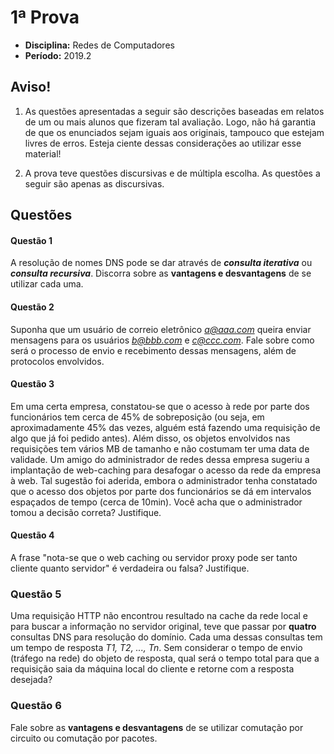 # 1ª Prova

- **Disciplina:** Redes de Computadores
- **Período:** 2019.2

## Aviso!

1. As questões apresentadas a seguir são descrições baseadas em relatos de um ou mais alunos que fizeram tal avaliação. Logo, não há garantia de que os enunciados sejam iguais aos originais, tampouco que estejam livres de erros. Esteja ciente dessas considerações ao utilizar esse material!

2. A prova teve questões discursivas e de múltipla escolha. As questões a seguir são apenas as discursivas.

## Questões

#### Questão 1 

A resolução de nomes DNS pode se dar através de ***consulta iterativa*** ou ***consulta recursiva***. Discorra sobre as **vantagens e desvantagens** de se utilizar cada uma.

#### Questão 2 

Suponha que um usuário de correio eletrônico *a@aaa.com* queira enviar mensagens para os usuários *b@bbb.com* e *c@ccc.com*. Fale sobre como será o processo de envio e recebimento dessas mensagens, além de protocolos envolvidos.

#### Questão 3

Em uma certa empresa, constatou-se que o acesso à rede por parte dos funcionários tem cerca de 45% de sobreposição (ou seja, em aproximadamente 45% das vezes, alguém está fazendo uma requisição de algo que já foi pedido antes). Além disso, os objetos envolvidos nas requisições tem vários MB de tamanho e não costumam ter uma data de validade. Um amigo do administrador de redes dessa empresa sugeriu a implantação de web-caching para desafogar o acesso da rede da empresa à web. Tal sugestão foi aderida, embora o administrador tenha constatado que o acesso dos objetos por parte dos funcionários se dá em intervalos espaçados de tempo (cerca de 10min). Você acha que o administrador tomou a decisão correta? Justifique.

#### Questão 4

A frase "nota-se que o web caching ou servidor proxy pode ser tanto cliente quanto servidor" é verdadeira ou falsa? Justifique.

### Questão 5

Uma requisição HTTP não encontrou resultado na cache da rede local e para buscar a informação no servidor original, teve que passar por **quatro** consultas DNS para resolução do domínio. Cada uma dessas consultas tem um tempo de resposta *T1, T2, ..., Tn*. Sem considerar o tempo de envio (tráfego na rede) do objeto de resposta, qual será o tempo total para que a requisição saia da máquina local do cliente e retorne com a resposta desejada?

### Questão 6

Fale sobre as **vantagens e desvantagens** de se utilizar comutação por circuito ou comutação por pacotes.
